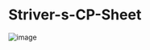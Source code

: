 # Striver-s-CP-Sheet

![image](https://github.com/swarnavopramanik/Striver-s-CP-Sheet/assets/105142693/0e5ac04f-6733-47e3-8118-ab54561d3bad)


